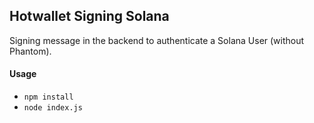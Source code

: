 ## Hotwallet Signing Solana

Signing message in the backend to authenticate a Solana User (without Phantom).

#### Usage

- `npm install`
- `node index.js`
